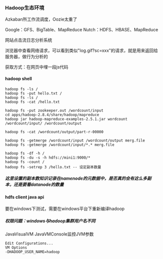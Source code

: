### Hadoop生态环境
Azkaban所工作流调度，Oozie太重了

Google：GFS、BigTable、MapReduce
Nutch：HDFS、HBASE、MapReduce

网站点击流日志分析系统

浏览器中查看网络请求，可以看到类似"log.gif?sc=xxx"的请求，就是用来返回给服务器，做行为分析的 

获取方式：在网页中埋一段js代码

#### hadoop shell
```
hadoop fs -ls /
hadoop fs -put hello.txt /
hadoop fs -ls /
hadoop fs -cat /hello.txt

hadoop fs -put zookeeper.out /wordcount/input
cd apps/hadoop-2.8.4/share/hadoop/mapreduce
hadoop jar hadoop-mapreduce-examples-2.5.1.jar wordcount /wordcount/input/ /wordcount/output

hadoop fs -cat /wordcount/output/part-r-00000

hadoop fs -getmerge /wordcount/input /wordcount/output merg.file
hadoop fs -getmerge /wordcount/input/*.* merg.file 

hadoop fs -df -h /
hadoop fs -du -s -h hdfs://mini1:9000/*
hadoop fs -count /
hadoop fs -setrep 3 /hello.txt -- 设定副本数量
```
##### 这里设置的副本数知识记录在namenode的元数据中，是否真的会有这么多副本，还是要看datanode的数量

#### hdfs client java api
要在windows下测试，需要在windows平台下重新编译hadoop
##### 权限问题：windows与hadoop集群用户名不同
JavaVisualVM
JavaVMConsole监控JVM参数
```
Edit Configurations...
VM Options
-DHADOOP_USER_NAME=hadoop
```


